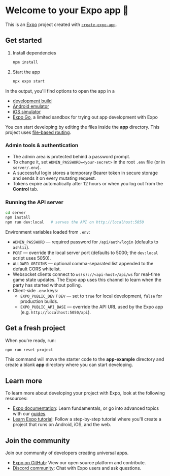 # Welcome to your Expo app 👋

This is an [Expo](https://expo.dev) project created with [`create-expo-app`](https://www.npmjs.com/package/create-expo-app).

## Get started

1. Install dependencies

   ```bash
   npm install
   ```

2. Start the app

   ```bash
   npx expo start
   ```

In the output, you'll find options to open the app in a

- [development build](https://docs.expo.dev/develop/development-builds/introduction/)
- [Android emulator](https://docs.expo.dev/workflow/android-studio-emulator/)
- [iOS simulator](https://docs.expo.dev/workflow/ios-simulator/)
- [Expo Go](https://expo.dev/go), a limited sandbox for trying out app development with Expo

You can start developing by editing the files inside the **app** directory. This project uses [file-based routing](https://docs.expo.dev/router/introduction).

### Admin tools & authentication

- The admin area is protected behind a password prompt.
- To change it, set `ADMIN_PASSWORD=<your-secret>` in the root `.env` file (or in `server/.env`).
- A successful login stores a temporary Bearer token in secure storage and sends it on every mutating request.
- Tokens expire automatically after 12 hours or when you log out from the **Control** tab.

### Running the API server

```bash
cd server
npm install
npm run dev:local   # serves the API on http://localhost:5050
```

Environment variables loaded from `.env`:

- `ADMIN_PASSWORD` — required password for `/api/auth/login` (defaults to `ashlii`).
- `PORT` — override the local server port (defaults to 5000; the `dev:local` script uses 5050).
- `ALLOWED_ORIGINS` — optional comma-separated list appended to the default CORS whitelist.
- Websocket clients connect to `ws(s)://<api-host>/api/ws` for real-time game state updates. The Expo app uses this
  channel to learn when the party has started without polling.
- Client-side `.env` keys:
  - `EXPO_PUBLIC_DEV` / `DEV` — set to `true` for local development, `false` for production builds.
  - `EXPO_PUBLIC_API_BASE` — override the API URL used by the Expo app (e.g. `http://localhost:5050/api`).

## Get a fresh project

When you're ready, run:

```bash
npm run reset-project
```

This command will move the starter code to the **app-example** directory and create a blank **app** directory where you can start developing.

## Learn more

To learn more about developing your project with Expo, look at the following resources:

- [Expo documentation](https://docs.expo.dev/): Learn fundamentals, or go into advanced topics with our [guides](https://docs.expo.dev/guides).
- [Learn Expo tutorial](https://docs.expo.dev/tutorial/introduction/): Follow a step-by-step tutorial where you'll create a project that runs on Android, iOS, and the web.

## Join the community

Join our community of developers creating universal apps.

- [Expo on GitHub](https://github.com/expo/expo): View our open source platform and contribute.
- [Discord community](https://chat.expo.dev): Chat with Expo users and ask questions.
